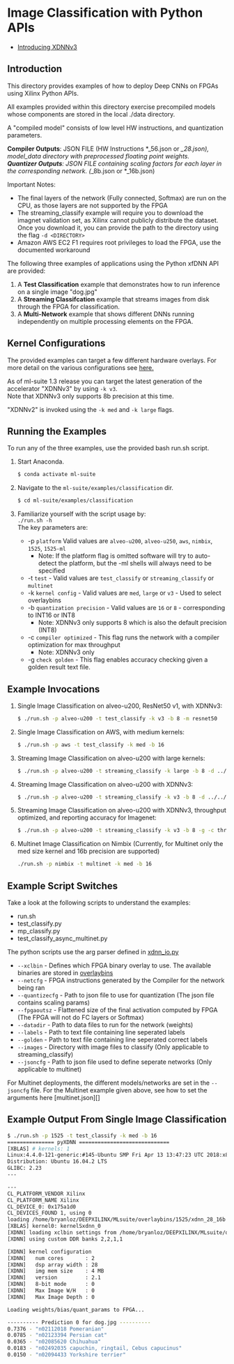 # Image Classification with Python APIs

- [Introducing XDNNv3](#example-invocations) 

## Introduction
This directory provides examples of how to deploy Deep CNNs on FPGAs using Xilinx Python APIs.

All examples provided within this directory exercise precompiled models whose components are stored in the local ./data directory.  

A "compiled model" consists of low level HW instructions, and quantization parameters. 

**Compiler Outputs**:  JSON FILE (HW Instructions *_56.json or *_28.json), model_data directory with preprocessed floating point weights.  
**Quantizer Outputs**: JSON FILE containing scaling factors for each layer in the corresponding network. (*_8b.json or *_16b.json)  

Important Notes:
 - The final layers of the network (Fully connected, Softmax) are run on the CPU, as those layers are not supported by the FPGA
 - The streaming_classify example will require you to download the imagnet validation set, as Xilinx cannot publicly distribute the dataset. Once you download it, you can provide the path to the directory using the flag `-d <DIRECTORY>`
 - Amazon AWS EC2 F1 requires root privileges to load the FPGA, use the documented workaround

The following three examples of applications using the Python xfDNN API are provided:

1. A **Test Classification** example that demonstrates how to run inference on a single image "dog.jpg"
2. A **Streaming Classifcation** example that streams images from disk through the FPGA for classification.
3. A **Multi-Network** example that shows different DNNs running independently on multiple processing elements on the FPGA.  

## Kernel Configurations
The provided examples can target a few different hardware overlays. For more detail on the various configurations see [here.](../../overlaybins/README.md)  
  
As of ml-suite 1.3 release you can target the latest generation of the accelerator "XDNNv3" by using `-k v3`.  
Note that XDNNv3 only supports 8b precision at this time.  

"XDNNv2" is invoked using the `-k med` and `-k large` flags.  

## Running the Examples  

To run any of the three examples, use the provided bash run.sh script. 

1. Start Anaconda.
    ```sh
    $ conda activate ml-suite
    ```

2. Navigate to the `ml-suite/examples/classification` dir.
    ```sh
    $ cd ml-suite/examples/classification
    ```

3. Familiarize yourself with the script usage by:  
  `./run.sh -h`  
  The key parameters are:
    - -p `platform` Valid values are `alveo-u200`, `alveo-u250`, `aws`, `nimbix`, `1525`, `1525-ml`
      - Note: If the platform flag is omitted software will try to auto-detect the platform, but the -ml shells will always need to be specified
    - -t `test` - Valid values are `test_classify` or `streaming_classify` or `multinet`
    - -k `kernel config` - Valid values are `med`, `large` or `v3` - Used to select overlaybins
    - -b `quantization precision` - Valid values are `16` or `8` - corresponding to INT16 or INT8
      - Note: XDNNv3 only supports 8 which is also the default precision (INT8)
    - -c `compiler optimized` - This flag runs the network with a compiler optimization for max throughput
      - Note: XDNNv3 only
    - -g `check golden` - This flag enables accuracy checking given a golden result text file.   

## Example Invocations
1. Single Image Classification on alveo-u200, ResNet50 v1, with XDNNv3:
    ```sh
    $ ./run.sh -p alveo-u200 -t test_classify -k v3 -b 8 -m resnet50
    ```
2. Single Image Classification on AWS, with medium kernels:
    ```sh
    $ ./run.sh -p aws -t test_classify -k med -b 16
    ```
3. Streaming Image Classification on alveo-u200 with large kernels:
    ```sh
    $ ./run.sh -p alveo-u200 -t streaming_classify -k large -b 8 -d ../../models/data/ilsvrc12/ilsvrc12_img_val
    ```
4. Streaming Image Classification on alveo-u200 with XDNNv3:
    ```sh
    $ ./run.sh -p alveo-u200 -t streaming_classify -k v3 -b 8 -d ../../models/data/ilsvrc12/ilsvrc12_img_val
    ```
5. Streaming Image Classification on alveo-u200 with XDNNv3, throughput optimized, and reporting accuracy for Imagenet:
    ```sh
    $ ./run.sh -p alveo-u200 -t streaming_classify -k v3 -b 8 -g -c throughput -d ../../models/data/ilsvrc12/ilsvrc12_img_val
    ```
6. Multinet Image Classification on Nimbix (Currently, for Multinet only the med size kernel and 16b precision are supported)
    ```sh
    ./run.sh -p nimbix -t multinet -k med -b 16
    ```

## Example Script Switches
Take a look at the following scripts to understand the examples:
* run.sh
* test_classify.py
* mp_classify.py
* test_classify_async_multinet.py  

The python scripts use the arg parser defined in [xdnn_io.py](../../xfdnn/rt/xdnn_io.py)

- `--xclbin` 		  - Defines which FPGA binary overlay to use. The available binaries are stored in [overlaybins](../../overlaybins)
- `--netcfg` 	    - FPGA instructions generated by the Compiler for the network being ran
- `--quantizecfg` - Path to json file to use for quantization (The json file contains scaling params)
- `--fpgaoutsz`	  - Flattened size of the final activation computed by FPGA (The FPGA will not do FC layers or Softmax)
- `--datadir`		  - Path to data files to run for the network (weights)
- `--labels`		  - Path to text file containing line seperated labels
- `--golden`		  - Path to text file containing line seperated correct labels
- `--images`	    - Directory with image files to classify (Only applicable to streaming_classify)
- `--jsoncfg`     - Path to json file used to define seperate networks (Only applicable to multinet)

For Multinet deployments, the different models/networks are set in the `--jsoncfg` file. For the Multinet example given above, see how to set the arguments here [multinet.json][]

## Example Output From Single Image Classification

  ```sh
  $ ./run.sh -p 1525 -t test_classify -k med -b 16
  =============== pyXDNN =============================
  [XBLAS] # kernels: 1
  Linux:4.4.0-121-generic:#145-Ubuntu SMP Fri Apr 13 13:47:23 UTC 2018:x86_64
  Distribution: Ubuntu 16.04.2 LTS
  GLIBC: 2.23
  ---

  ---
  CL_PLATFORM_VENDOR Xilinx
  CL_PLATFORM_NAME Xilinx
  CL_DEVICE_0: 0x175a1d0
  CL_DEVICES_FOUND 1, using 0
  loading /home/bryanloz/DEEPXILINX/MLsuite/overlaybins/1525/xdnn_28_16b.xclbin
  [XBLAS] kernel0: kernelSxdnn_0
  [XDNN] loading xclbin settings from /home/bryanloz/DEEPXILINX/MLsuite/overlaybins/1525/xdnn_28_16b.xclbin.json
  [XDNN] using custom DDR banks 2,2,1,1

  [XDNN] kernel configuration
  [XDNN]   num cores       : 2
  [XDNN]   dsp array width : 28
  [XDNN]   img mem size    : 4 MB
  [XDNN]   version         : 2.1
  [XDNN]   8-bit mode      : 0
  [XDNN]   Max Image W/H   : 0
  [XDNN]   Max Image Depth : 0

  Loading weights/bias/quant_params to FPGA...

  ---------- Prediction 0 for dog.jpg ----------
  0.7376 - "n02112018 Pomeranian"
  0.0785 - "n02123394 Persian cat"
  0.0365 - "n02085620 Chihuahua"
  0.0183 - "n02492035 capuchin, ringtail, Cebus capucinus"
  0.0150 - "n02094433 Yorkshire terrier"
  ```

